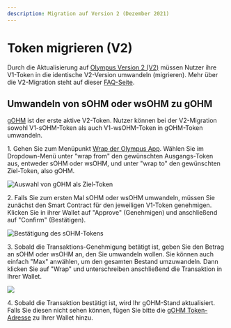 ```yaml
---
description: Migration auf Version 2 (Dezember 2021)
---
```


# Token migrieren (V2)

Durch die Aktualisierung auf [Olympus Version 2 (V2)](https://olympusdao.medium.com/introducing-olympus-v2-c4ade14e9fe) müssen Nutzer ihre V1-Token in die identische V2-Version umwandeln (migrieren). Mehr über die V2-Migration steht auf dieser [FAQ-Seite](../basics/v2-migration.md).

## Umwandeln von sOHM oder wsOHM zu gOHM

[gOHM](../contracts/tokens.md) ist der erste aktive V2-Token. Nutzer können bei der V2-Migration sowohl V1-sOHM-Token als auch V1-wsOHM-Token in gOHM-Token umwandeln.

&#x20;1\. Gehen Sie zum Menüpunkt [Wrap der Olympus App](https://app.olympusdao.finance/#/wrap). Wählen Sie im Dropdown-Menü unter "wrap from" den gewünschten Ausgangs-Token aus, entweder sOHM oder wsOHM, und unter "wrap to" den gewünschten Ziel-Token, also gOHM.

![Auswahl von gOHM als Ziel-Token](../.gitbook/assets/spaces\_-MV4hwONledQK5nEDaUc-887967055\_uploads\_git-blob-0aaeb102bb4ce0a79cd895bbbfa5cef42e30f84d\_select\_gohm.png)

&#x20;2\. Falls Sie zum ersten Mal sOHM oder wsOHM umwandeln, müssen Sie zunächst den Smart Contract für den jeweiligen V1-Token genehmigen. Klicken Sie in ihrer Wallet auf "Approve" (Genehmigen) und anschließend auf "Confirm" (Bestätigen).

![Bestätigung des sOHM-Tokens](../.gitbook/assets/spaces\_-MV4hwONledQK5nEDaUc-887967055\_uploads\_git-blob-286eb840776df7bb5a82d2980a6829eb91903e9d\_approve.png)

3\. Sobald die Transaktions-Genehmigung betätigt ist, geben Sie den Betrag an sOHM oder wsOHM an, den Sie umwandeln wollen. Sie können auch einfach "Max" anwählen, um den gesamten Bestand umzuwandeln. Dann klicken Sie auf "Wrap" und unterschreiben anschließend die Transaktion in Ihrer Wallet.

![](../.gitbook/assets/spaces\_-MV4hwONledQK5nEDaUc-887967055\_uploads\_git-blob-caeb317a18ecef5ef1709cbe56f847fa8d083b84\_amount.png)

4\. Sobald die Transaktion bestätigt ist, wird Ihr gOHM-Stand aktualisiert. Falls Sie diesen nicht sehen können, fügen Sie bitte die [gOHM Token-Adresse](../contracts/tokens.md) zu Ihrer Wallet hinzu.
